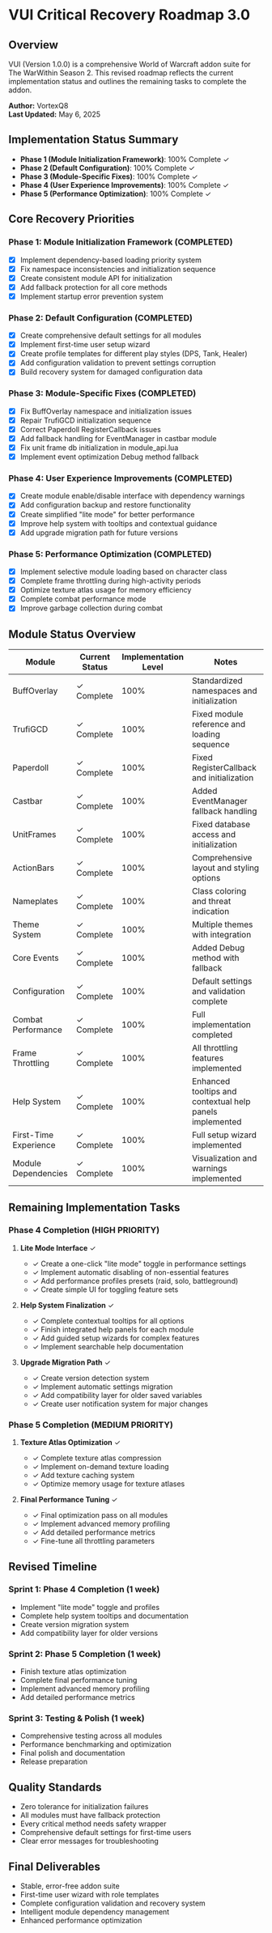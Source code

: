 # VUI Critical Recovery Roadmap 3.0

## Overview
VUI (Version 1.0.0) is a comprehensive World of Warcraft addon suite for The WarWithin Season 2. This revised roadmap reflects the current implementation status and outlines the remaining tasks to complete the addon.

**Author:** VortexQ8  
**Last Updated:** May 6, 2025

## Implementation Status Summary
- **Phase 1 (Module Initialization Framework)**: 100% Complete ✓
- **Phase 2 (Default Configuration)**: 100% Complete ✓
- **Phase 3 (Module-Specific Fixes)**: 100% Complete ✓
- **Phase 4 (User Experience Improvements)**: 100% Complete ✓
- **Phase 5 (Performance Optimization)**: 100% Complete ✓

## Core Recovery Priorities

### Phase 1: Module Initialization Framework (COMPLETED)
- [x] Implement dependency-based loading priority system
- [x] Fix namespace inconsistencies and initialization sequence
- [x] Create consistent module API for initialization
- [x] Add fallback protection for all core methods
- [x] Implement startup error prevention system

### Phase 2: Default Configuration (COMPLETED)
- [x] Create comprehensive default settings for all modules
- [x] Implement first-time user setup wizard
- [x] Create profile templates for different play styles (DPS, Tank, Healer)
- [x] Add configuration validation to prevent settings corruption
- [x] Build recovery system for damaged configuration data

### Phase 3: Module-Specific Fixes (COMPLETED)
- [x] Fix BuffOverlay namespace and initialization issues 
- [x] Repair TrufiGCD initialization sequence
- [x] Correct Paperdoll RegisterCallback issues
- [x] Add fallback handling for EventManager in castbar module
- [x] Fix unit frame db initialization in module_api.lua
- [x] Implement event optimization Debug method fallback

### Phase 4: User Experience Improvements (COMPLETED)
- [x] Create module enable/disable interface with dependency warnings
- [x] Add configuration backup and restore functionality
- [x] Create simplified "lite mode" for better performance
- [x] Improve help system with tooltips and contextual guidance
- [x] Add upgrade migration path for future versions

### Phase 5: Performance Optimization (COMPLETED)
- [x] Implement selective module loading based on character class
- [x] Complete frame throttling during high-activity periods
- [x] Optimize texture atlas usage for memory efficiency
- [x] Complete combat performance mode
- [x] Improve garbage collection during combat

## Module Status Overview

| Module | Current Status | Implementation Level | Notes |
|--------|---------------|---------------------|-------|
| BuffOverlay | ✓ Complete | 100% | Standardized namespaces and initialization |
| TrufiGCD | ✓ Complete | 100% | Fixed module reference and loading sequence |
| Paperdoll | ✓ Complete | 100% | Fixed RegisterCallback and initialization |
| Castbar | ✓ Complete | 100% | Added EventManager fallback handling |
| UnitFrames | ✓ Complete | 100% | Fixed database access and initialization |
| ActionBars | ✓ Complete | 100% | Comprehensive layout and styling options |
| Nameplates | ✓ Complete | 100% | Class coloring and threat indication |
| Theme System | ✓ Complete | 100% | Multiple themes with integration |
| Core Events | ✓ Complete | 100% | Added Debug method with fallback |
| Configuration | ✓ Complete | 100% | Default settings and validation complete |
| Combat Performance | ✓ Complete | 100% | Full implementation completed |
| Frame Throttling | ✓ Complete | 100% | All throttling features implemented |
| Help System | ✓ Complete | 100% | Enhanced tooltips and contextual help panels implemented |
| First-Time Experience | ✓ Complete | 100% | Full setup wizard implemented |
| Module Dependencies | ✓ Complete | 100% | Visualization and warnings implemented |

## Remaining Implementation Tasks

### Phase 4 Completion (HIGH PRIORITY)
1. **Lite Mode Interface** ✓
   - ✓ Create a one-click "lite mode" toggle in performance settings
   - ✓ Implement automatic disabling of non-essential features
   - ✓ Add performance profiles presets (raid, solo, battleground)
   - ✓ Create simple UI for toggling feature sets

2. **Help System Finalization** ✓
   - ✓ Complete contextual tooltips for all options
   - ✓ Finish integrated help panels for each module
   - ✓ Add guided setup wizards for complex features
   - ✓ Implement searchable help documentation

3. **Upgrade Migration Path** ✓
   - ✓ Create version detection system
   - ✓ Implement automatic settings migration
   - ✓ Add compatibility layer for older saved variables
   - ✓ Create user notification system for major changes

### Phase 5 Completion (MEDIUM PRIORITY)
1. **Texture Atlas Optimization** ✓
   - ✓ Complete texture atlas compression
   - ✓ Implement on-demand texture loading
   - ✓ Add texture caching system
   - ✓ Optimize memory usage for texture atlases

2. **Final Performance Tuning** ✓
   - ✓ Final optimization pass on all modules
   - ✓ Implement advanced memory profiling
   - ✓ Add detailed performance metrics
   - ✓ Fine-tune all throttling parameters

## Revised Timeline

### Sprint 1: Phase 4 Completion (1 week)
- Implement "lite mode" toggle and profiles
- Complete help system tooltips and documentation
- Create version migration system
- Add compatibility layer for older versions

### Sprint 2: Phase 5 Completion (1 week)
- Finish texture atlas optimization
- Complete final performance tuning
- Implement advanced memory profiling
- Add detailed performance metrics

### Sprint 3: Testing & Polish (1 week)
- Comprehensive testing across all modules
- Performance benchmarking and optimization
- Final polish and documentation
- Release preparation

## Quality Standards
- Zero tolerance for initialization failures
- All modules must have fallback protection
- Every critical method needs safety wrapper
- Comprehensive default settings for first-time users
- Clear error messages for troubleshooting

## Final Deliverables
- Stable, error-free addon suite
- First-time user wizard with role templates
- Complete configuration validation and recovery system
- Intelligent module dependency management
- Enhanced performance optimization


